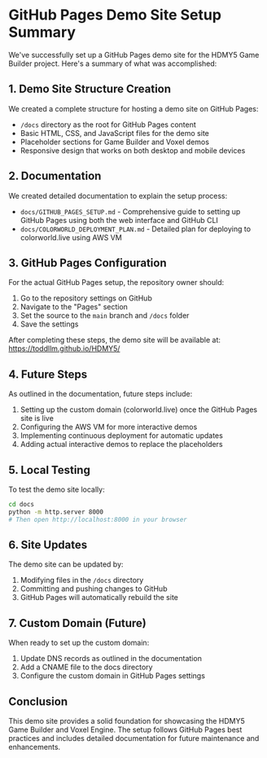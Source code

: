 # GitHub Pages Demo Site Setup Summary

We've successfully set up a GitHub Pages demo site for the HDMY5 Game Builder project. Here's a summary of what was accomplished:

## 1. Demo Site Structure Creation

We created a complete structure for hosting a demo site on GitHub Pages:

- `/docs` directory as the root for GitHub Pages content
- Basic HTML, CSS, and JavaScript files for the demo site
- Placeholder sections for Game Builder and Voxel demos
- Responsive design that works on both desktop and mobile devices

## 2. Documentation

We created detailed documentation to explain the setup process:

- `docs/GITHUB_PAGES_SETUP.md` - Comprehensive guide to setting up GitHub Pages using both the web interface and GitHub CLI
- `docs/COLORWORLD_DEPLOYMENT_PLAN.md` - Detailed plan for deploying to colorworld.live using AWS VM

## 3. GitHub Pages Configuration

For the actual GitHub Pages setup, the repository owner should:

1. Go to the repository settings on GitHub
2. Navigate to the "Pages" section
3. Set the source to the `main` branch and `/docs` folder
4. Save the settings

After completing these steps, the demo site will be available at: https://toddllm.github.io/HDMY5/

## 4. Future Steps

As outlined in the documentation, future steps include:

1. Setting up the custom domain (colorworld.live) once the GitHub Pages site is live
2. Configuring the AWS VM for more interactive demos
3. Implementing continuous deployment for automatic updates
4. Adding actual interactive demos to replace the placeholders

## 5. Local Testing

To test the demo site locally:

```bash
cd docs
python -m http.server 8000
# Then open http://localhost:8000 in your browser
```

## 6. Site Updates

The demo site can be updated by:

1. Modifying files in the `/docs` directory
2. Committing and pushing changes to GitHub
3. GitHub Pages will automatically rebuild the site

## 7. Custom Domain (Future)

When ready to set up the custom domain:

1. Update DNS records as outlined in the documentation
2. Add a CNAME file to the docs directory
3. Configure the custom domain in GitHub Pages settings

## Conclusion

This demo site provides a solid foundation for showcasing the HDMY5 Game Builder and Voxel Engine. The setup follows GitHub Pages best practices and includes detailed documentation for future maintenance and enhancements.
